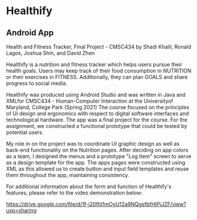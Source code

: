 # Healthify

## Android App

Health and Fitness Tracker, Final Project - CMSC434
by Shadi Khalil, Ronald Lagos, Joshua Shin, and David Zhen

Healthify is a nutrition and fitness tracker which helps users pursue their health goals. Users may keep track of their food consumption in NUTRITION or their exercises in FITNESS. Additionally, they can plan GOALS and share progress to social media.

Healthify was produced using Android Studio and was written in Java and XMLfor CMSC434 - Human-Computer Interaction at the Universityof Maryland, College Park (Spring 2021) The course focused on the principles of UI design and ergonomics with respect to digital software interfaces and technological hardware. The app was a final project for the course. For the assignment, we constructed a functional prototype that could be tested by potential users.

My role in on the project was to coordinate UI graphic design as well as back-end functionality on the Nutrition pages. After deciding on app colors as a team, I designed the menus and a prototype "Log Item" screen to serve as a design template for the app. The apps pages were constructed using XML as this allowed us to create button and input field templates and reuse them throughout the app, maintaining consistency.

For additional information about the form and function of Healthify's features, please refer to the video demonstration below:

https://drive.google.com/file/d/1f-j20fIit1mOyU12a9NQgsfbfHIPiJZF/view?usp=sharing 

